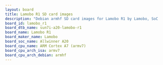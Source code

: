 ```yaml
---
layout: board
title: Lamobo R1 SD card images
description: "Debian armhf SD card images for Lamobo R1 by Lamobo, SoC: Allwinner A20, CPU ISA: armv7"
board_id: lamobo_r1
board_dtb_name: sun7i-a20-lamobo-r1
board_name: Lamobo R1
board_maker_name: Lamobo
board_soc_name: Allwinner A20
board_cpu_name: ARM Cortex A7 (armv7)
board_cpu_arch_isa: armv7
board_cpu_arch_debian: armhf
---
```

